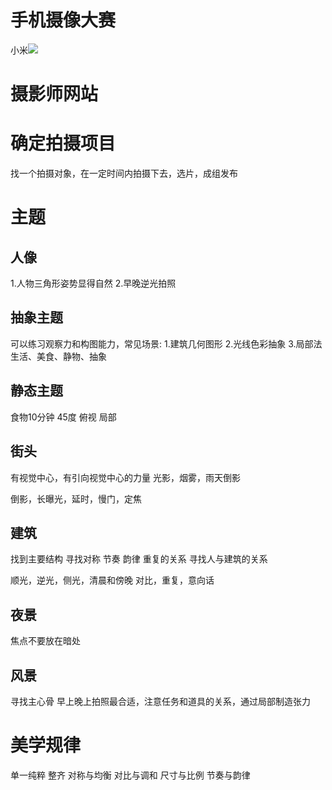 # 手机摄像大赛
小米![](https://www.mi.com/visual/award/actIntroduce)

# 摄影师网站

# 确定拍摄项目
找一个拍摄对象，在一定时间内拍摄下去，选片，成组发布

# 主题
## 人像
1.人物三角形姿势显得自然
2.早晚逆光拍照
## 抽象主题
可以练习观察力和构图能力，常见场景:
1.建筑几何图形
2.光线色彩抽象
3.局部法
生活、美食、静物、抽象

## 静态主题
食物10分钟
45度
俯视
局部

## 街头
有视觉中心，有引向视觉中心的力量
光影，烟雾，雨天倒影

倒影，长曝光，延时，慢门，定焦

## 建筑
找到主要结构
寻找对称 节奏 韵律 重复的关系
寻找人与建筑的关系

顺光，逆光，侧光，清晨和傍晚
对比，重复，意向话

## 夜景
焦点不要放在暗处

## 风景
寻找主心骨
早上晚上拍照最合适，注意任务和道具的关系，通过局部制造张力
# 美学规律
单一纯粹
整齐
对称与均衡
对比与调和
尺寸与比例
节奏与韵律
